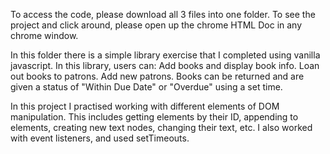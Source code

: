 To access the code, please download all 3 files into one folder. To see the project and click around, please open up the chrome HTML Doc in any chrome window. 

In this folder there is a simple library exercise that I completed using vanilla javascript.
In this library, users can:
Add books and display book info.
Loan out books to patrons.
Add new patrons.
Books can be returned and are given a status of "Within Due Date" or "Overdue" using a set time.

In this project I practised working with different elements of DOM manipulation. This includes getting elements by their ID,
appending to elements, creating new text nodes, changing their text, etc. I also worked with event listeners, and used setTimeouts.  
